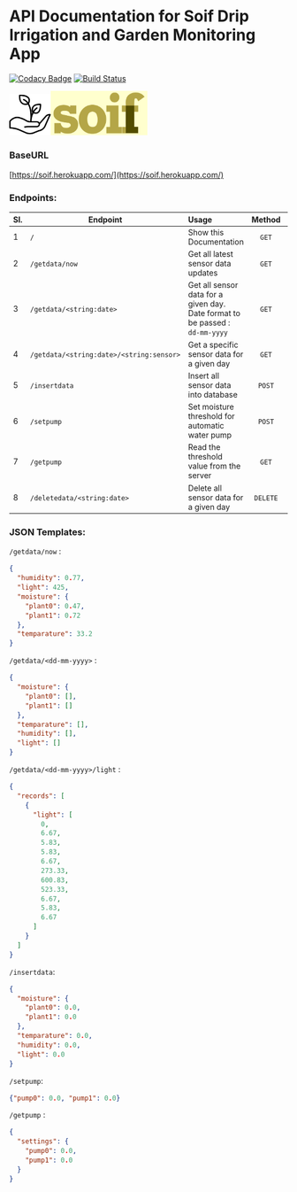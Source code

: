 # API Documentation for Soif Drip Irrigation and Garden Monitoring App

[![Codacy Badge](https://api.codacy.com/project/badge/Grade/02786d3d4d1c4fb3bd7261eb69d069f2)](https://www.codacy.com/manual/forkbomb-666/drip_irrigation_server?utm_source=github.com&amp;utm_medium=referral&amp;utm_content=forkbomb-666/drip_irrigation_server&amp;utm_campaign=Badge_Grade) [![Build Status](https://travis-ci.org/forkbomb-666/drip_irrigation_server.svg?branch=master)](https://travis-ci.org/forkbomb-666/drip_irrigation_server)

<img src="https://github.com/forkbomb-666/drip_irrigation_server/raw/master/static/plant.png" width=75 /><img src="https://github.com/forkbomb-666/drip_irrigation_server/raw/master/static/soif_logo.png" width="175" />

### BaseURL

[https://soif.herokuapp.com/](https://soif.herokuapp.com/)

### Endpoints:

| Sl. | Endpoint | Usage | Method | Response Type |
| --- | --- | :-- | :-: | :-: |
| 1 | `/` | Show this Documentation | `GET` | `text/html` |
| 2 | `/getdata/now` | Get all latest sensor data updates | `GET` | `application/json` |
| 3 | `/getdata/<string:date>` | Get all sensor data for a given day. Date format to be passed : `dd-mm-yyyy` | `GET` | `application/json` |
| 4 | `/getdata/<string:date>/<string:sensor>` | Get a specific sensor data for a given day | `GET` | `application/json` |
| 5 | `/insertdata` | Insert all sensor data into database | `POST` | `application/json` |
| 6 | `/setpump` | Set moisture threshold for automatic water pump | `POST` | `application/json` |
| 7 | `/getpump` | Read the threshold value from the server | `GET` | `application/json` |
| 8 | `/deletedata/<string:date>` | Delete all sensor data for a given day | `DELETE` | `application/json` |

### JSON Templates:

`/getdata/now` :

```json
{
  "humidity": 0.77, 
  "light": 425, 
  "moisture": {
    "plant0": 0.47, 
    "plant1": 0.72
  }, 
  "temparature": 33.2
}
```

`/getdata/<dd-mm-yyyy>` :

```json
{
  "moisture": {
    "plant0": [],
    "plant1": []
  },
  "temparature": [],
  "humidity": [],
  "light": []
}
```

`/getdata/<dd-mm-yyyy>/light` :

```json
{
  "records": [
    {
      "light": [
        0,
        6.67,
        5.83,
        5.83,
        6.67,
        273.33,
        600.83,
        523.33,
        6.67,
        5.83,
        6.67
      ]
    }
  ]
}
```

`/insertdata`:

```json
{
  "moisture": {
    "plant0": 0.0,
    "plant1": 0.0
  },
  "temparature": 0.0,
  "humidity": 0.0,
  "light": 0.0
}
```

`/setpump`:

```json
{"pump0": 0.0, "pump1": 0.0}
```

`/getpump` :

```json
{
  "settings": {
    "pump0": 0.0, 
    "pump1": 0.0
  }
}
```
